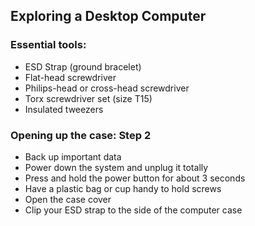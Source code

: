 ## Exploring a Desktop Computer

### Essential tools:
- ESD Strap (ground bracelet)
- Flat-head screwdriver
- Philips-head or cross-head screwdriver
- Torx screwdriver set (size T15)
- Insulated tweezers

### Opening up the case: Step 2
- Back up important data
- Power down the system and unplug it totally
- Press and hold the power button for about 3 seconds
- Have a plastic bag or cup handy to hold screws
- Open the case cover
- Clip your ESD strap to the side of the computer case